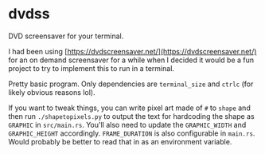 # dvdss

DVD screensaver for your terminal.

I had been using [https://dvdscreensaver.net/](https://dvdscreensaver.net/) for an on demand screensaver for a while when I decided it would be a fun project to try to implement this to run in a terminal.

Pretty basic program. Only dependencies are `terminal_size` and `ctrlc` (for likely obvious reasons lol).

If you want to tweak things, you can write pixel art made of `#` to `shape` and then run `./shapetopixels.py` to output the text for hardcoding the shape as `GRAPHIC` in `src/main.rs`. You'll also need to update the `GRAPHIC_WIDTH` and `GRAPHIC_HEIGHT` accordingly. `FRAME_DURATION` is also configurable in `main.rs`. Would probably be better to read that in as an environment variable.

